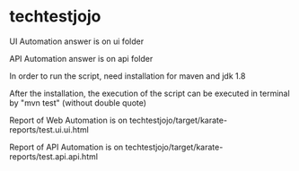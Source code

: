 # techtestjojo
UI Automation answer is on ui folder

API Automation answer is on api folder

In order to run the script, need installation for maven and jdk 1.8

After the installation, the execution of the script can be executed in terminal by "mvn test" (without double quote)

Report of Web Automation is on techtestjojo/target/karate-reports/test.ui.ui.html

Report of API Automation is on techtestjojo/target/karate-reports/test.api.api.html